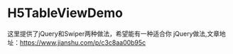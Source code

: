 # H5TableViewDemo
这里提供了jQuery和Swiper两种做法，希望能有一种适合你
jQuery做法,文章地址：https://www.jianshu.com/p/c3c8aa00b95c
